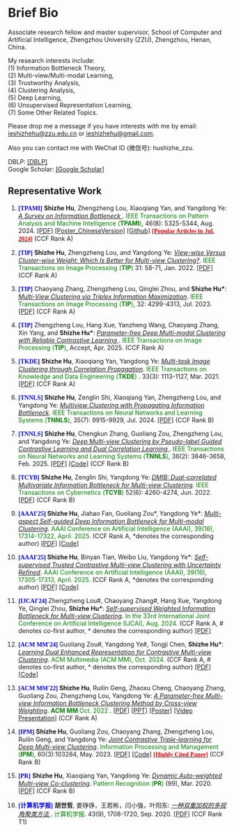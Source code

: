 ---
---

# Brief Bio

Associate research fellow and master supervisor, School of Computer and Artificial Intelligence, Zhengzhou University (ZZU), Zhengzhou, Henan, China. 

My research interests include:\
(1) Information Bottleneck Theory,\
(2) Multi-view/Multi-modal Learning,\
(3) Trustworthy Analysis,\
(4) Clustering Analysis,\
(5) Deep Learning,\
(6) Unsupervised Representation Learning,\
(7) Some Other Related Topics.

Please drop me a message if you have interests with me by email: <u>ieshizhehu@zzu.edu.cn</u> or <u>ieshizhehu@gmail.com</u>. 

Also you can contact me with WeChat ID (微信号): hushizhe_zzu. 

DBLP: [[DBLP]](https://dblp.org/pid/208/4268.html)\
Google Scholar: [[Google Scholar]](https://scholar.google.com/citations?user=AwzvxQEAAAAJ&hl=en&authuser=1&oi=ao)

## Representative Work

<ol>

<p style="margin-top: 8px;"><li><font face="verdana" color="blue"><b>[TPAMI]</b></font> <b>Shizhe Hu</b>, Zhengzheng Lou, Xiaoqiang Yan, and Yangdong Ye: <i><u> A Survey on Information Bottleneck </u></i>. <font color="green"> IEEE Transactions on Pattern Analysis and Machine Intelligence (<b>TPAMI</b>)</font>, 46(8): 5325-5344, Aug. 2024. <a href = "https://ieeexplore.ieee.org/document/10438074">[PDF]</a> <a href = "https://github.com/ShizheHu/shizhehu.github.io/blob/main/Poster_IBSurvey_TPAMI24_ChineseVersion.pdf">[Poster_ChineseVersion]</a> <a href = "https://github.com/ShizheHu/Awesome-Information-Bottleneck">[Github]</a> <a href = "https://ieeexplore.ieee.org/xpl/topAccessedArticles.jsp?punumber=34&topArticlesDate=July%202024"><font face="verdana" color="red"><b>[Popular Articles in Jul. 2024]</b></font></a> (CCF Rank A) </li></p> 

<p style="margin-top: 8px;"><li><font face="verdana" color="blue"><b>[TIP]</b></font> <b>Shizhe Hu</b>, Zhengzheng Lou, and Yangdong Ye: <i><u> View-wise Versus Cluster-wise Weight: Which Is Better for Multi-view Clustering?</u></i>. <font color="green"> IEEE Transactions on Image Processing (<b>TIP</b>) </font> 31: 58-71, Jan. 2022. <a href = "https://ieeexplore.ieee.org/document/9623366">[PDF]</a> (CCF Rank A) </li></p>  

<p style="margin-top: 8px;"><li><font face="verdana" color="blue"><b>[TIP]</b></font> Chaoyang Zhang, Zhengzheng Lou, Qinglei Zhou, and <b>Shizhe Hu*</b>: <i><u> Multi-View Clustering via Triplex Information Maximization</u></i>. <font color="green"> IEEE Transactions on Image Processing (<b>TIP</b>)</font>, 32: 4299-4313, Jul. 2023.  <a href = "https://ieeexplore.ieee.org/document/10194552">[PDF]</a> (CCF Rank A) </li></p>

<p style="margin-top: 8px;"><li><font face="verdana" color="blue"><b>[TIP]</b></font> Zhengzheng Lou, Hang Xue, Yanzheng Wang, Chaoyang Zhang, Xin Yang, and <b>Shizhe Hu*</b>: <i><u> Parameter-free Deep Multi-modal Clustering with Reliable Contrastive Learning </u></i>. <font color="green"> IEEE Transactions on Image Processing (<b>TIP</b>)</font>, Accept, Apr. 2025. (CCF Rank A) </li></p>

<p style="margin-top: 8px;"><li><font face="verdana" color="blue"><b>[TKDE]</b></font> <b>Shizhe Hu</b>, Xiaoqiang Yan, Yangdong Ye: <i><u> Multi-task Image Clustering through Correlation Propagation</u></i>. <font color="green"> IEEE Transactions on Knowledge and Data Engineering (<b>TKDE</b>) </font>. 33(3): 1113-1127, Mar. 2021. <a href = "https://ieeexplore.ieee.org/document/8812907">[PDF]</a> (CCF Rank A) </li></p> 

<p style="margin-top: 8px;"><li><font face="verdana" color="blue"><b>[TNNLS]</b></font> <b>Shizhe Hu</b>, Zenglin Shi, Xiaoqiang Yan, Zhengzheng Lou, and Yangdong Ye: <i><u> Multiview Clustering with Propagating Information Bottleneck</u></i>. <font color="green"> IEEE Transactions on Neural Networks and Learning Systems (<b>TNNLS</b>)</font>, 35(7): 9915-9929, Jul. 2024. <a href = "https://ieeexplore.ieee.org/document/10038628">[PDF]</a> (CCF Rank B) </li></p> 

<p style="margin-top: 8px;"><li><font face="verdana" color="blue"><b>[TNNLS]</b></font> <b>Shizhe Hu</b>, Chengkun Zhang, Guoliang Zou, Zhengzheng Lou, and Yangdong Ye: <i><u> Deep Multi-view Clustering by Pseudo-label Guided Contrastive Learning and Dual Correlation Learning </u></i>. <font color="green"> IEEE Transactions on Neural Networks and Learning Systems (<b>TNNLS</b>)</font>, 36(2): 3646-3658, Feb. 2025. <a href = "https://ieeexplore.ieee.org/document/10416814">[PDF]</a> <a href = "https://github.com/ShizheHu/Deep-Multi-view-Clustering-PGCL-DCL">[Code]</a> (CCF Rank B) </li></p> 

<p style="margin-top: 8px;"><li><font face="verdana" color="blue"><b>[TCYB]</b></font> <b>Shizhe Hu</b>, Zenglin Shi, Yangdong Ye: <i><u>DMIB: Dual-correlated Multivariate Information Bottleneck for Multi-view Clustering</u></i>. <font color="green">IEEE Transactions on Cybernetics (<b>TCYB</b>)</font> 52(6): 4260-4274, Jun. 2022. <a href = "https://ieeexplore.ieee.org/document/9234635">[PDF]</a> (CCF Rank B) </li></p>

<p style="margin-top: 8px;"><li><font face="verdana" color="blue"><b>[AAAI'25] </b></font> <b>Shizhe Hu</b>, Jiahao Fan, Guoliang Zou*, Yangdong Ye*: <i><u>Multi-aspect Self-guided Deep Information Bottleneck for Multi-modal Clustering</u></i>. <font color="green"> AAAI Conference on Artificial Intelligence (AAAI), 39(16), 17314-17322, April. 2025.</font> (CCF Rank A, *denotes the corresponding author) <a href = "https://ojs.aaai.org/index.php/AAAI/article/view/33903">[PDF]</a> <a href = "https://github.com/ShizheHu">[Code]</a> </li></p>

<p style="margin-top: 8px;"><li><font face="verdana" color="blue"><b>[AAAI'25] </b></font> <b>Shizhe Hu</b>, Binyan Tian, Weibo Liu, Yangdong Ye*: <i><u>Self-supervised Trusted Contrastive Multi-view Clustering with Uncertainty Refined</u></i>. <font color="green"> AAAI Conference on Artificial Intelligence (AAAI), 39(16), 17305-17313, April. 2025.</font> (CCF Rank A, *denotes the corresponding author) <a href = "https://ojs.aaai.org/index.php/AAAI/article/view/33902">[PDF]</a> <a href = "https://github.com/ShizheHu">[Code]</a> </li></p>

<p style="margin-top: 8px;"><li><font face="verdana" color="blue"><b>[IJCAI'24] </b></font> Zhengzheng Lou#, Chaoyang Zhang#, Hang Xue, Yangdong Ye, Qinglei Zhou, <b>Shizhe Hu*</b>: <i><u>Self-supervised Weighted Information Bottleneck for Multi-view Clustering</u></i>. <font color="green">In the 33rd International Joint Conference on Artificial Intelligence (IJCAI), Aug. 2024. </font> (CCF Rank A, # denotes co-first author, * denotes the corresponding author) <a href = "https://www.ijcai.org/proceedings/2024/0513.pdf">[PDF]</a> </li></p>

<p style="margin-top: 8px;"><li><font face="verdana" color="blue"><b>[ACM MM'24] </b></font> Guoliang Zou#, Yangdong Ye#, Tongji Chen, <b>Shizhe Hu*</b>: <i><u>Learning Dual Enhanced Representation for Contrastive Multi-view Clustering</u></i>. <font color="green">ACM Multimedia (ACM MM), Oct. 2024.</font> (CCF Rank A, # denotes co-first author, * denotes the corresponding author) <a href = "https://dl.acm.org/doi/pdf/10.1145/3664647.3681030">[PDF]</a> <a href = "https://github.com/ShizheHu/ACMMM24_Code_LUCE-CMC">[Code]</a> </li></p>

<p style="margin-top: 8px;"><li><font face="verdana" color="blue"><b>[ACM MM'22] </b></font><b>Shizhe Hu</b>, Ruilin Geng, Zhaoxu Cheng, Chaoyang Zhang, Guoliang Zou, Zhengzheng Lou, Yangdong Ye: <i><u>A Parameter-free Multi-view Information Bottleneck Clustering Method by Cross-view Weighting</u></i>. <font color="green"><b> ACM MM </b> Oct. 2022 </font>. <a href = "https://dl.acm.org/doi/pdf/10.1145/3503161.3547985">[PDF]</a> <a href = "https://github.com/ShizheHu/shizhehu.github.io/blob/main/PPT_ACMMM2022_PMIB_16%E6%AF%949.pptx">[PPT]</a> <a href = "https://github.com/ShizheHu/shizhehu.github.io/blob/main/Poster_ACMMM2022.pdf">[Poster]</a> <a href = "https://pan.baidu.com/s/1llese3pdjRlYdPqVWBGvfQ?pwd=fyne">[Video Presentation]</a> (CCF Rank A) </li></p>

<p style="margin-top: 8px;"><li><font face="verdana" color="blue"><b>[IPM]</b></font> <b>Shizhe Hu</b>, Guoliang Zou, Chaoyang Zhang, Zhengzheng Lou, Ruilin Geng, and Yangdong Ye: <i><u>Joint Contrastive Triple-learning for Deep Multi-view Clustering</u></i>. <font color="green"> Information Processing and Management (<b>IPM</b>)</font>, 60(3):103284, May. 2023. <a href = "https://www.sciencedirect.com/science/article/abs/pii/S0306457323000213">[PDF]</a> <a href = "https://github.com/ShizheHu/Joint-Contrastive-Triple-learning">[Code]</a> <a href = "https://webofscience.clarivate.cn/wos/alldb/full-record/WOS:000924393900001"><font face="verdana" color="red"><b>[Highly Cited Paper]</b></font></a> (CCF Rank B) </li></p>

<p style="margin-top: 8px;"><li><font face="verdana" color="blue"><b>[PR]</b></font> <b>Shizhe Hu</b>, Xiaoqiang Yan, Yangdong Ye: <i><u> Dynamic Auto-weighted Multi-view Co-clustering</u></i>. <font color="green"> Pattern Recognition (<b>PR</b>) </font> (99), Mar. 2020.<a href = "https://www.sciencedirect.com/science/article/abs/pii/S0031320319304029"> [PDF]</a> (CCF Rank B) </li></p>
  
<p style="margin-top: 8px;"><li><font face="verdana" color="blue"><b>[计算机学报]</b></font> <b>胡世哲</b>, 娄铮铮，王若彬，闫小强，叶阳东: <i><u> 一种双重加权的多视角聚类方法 </u></i>. <font color="green">计算机学报</font>. 43(9), 1708-1720, Sep. 2020. <a href = "http://cjc.ict.ac.cn/online/onlinepaper/08177-%E8%83%A1%E4%B8%96%E5%93%B2-202094103146.pdf">[PDF]</a> (CCF Rank T1) </li></p> 

</ol>
